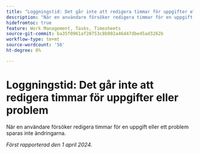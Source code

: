 ```yaml
---
title: "Loggningstid: Det går inte att redigera timmar för uppgifter eller problem"
description: "När en användare försöker redigera timmar för en uppgift eller ett problem sparas inte ändringarna."
hidefromtoc: true
feature: Work Management, Tasks, Timesheets
source-git-commit: ba35f0961af20753c8b902a46d47dbe45ad3262b
workflow-type: tm+mt
source-wordcount: '56'
ht-degree: 0%

---
```



# Loggningstid: Det går inte att redigera timmar för uppgifter eller problem

När en användare försöker redigera timmar för en uppgift eller ett problem sparas inte ändringarna.

_Först rapporterad den 1 april 2024._

